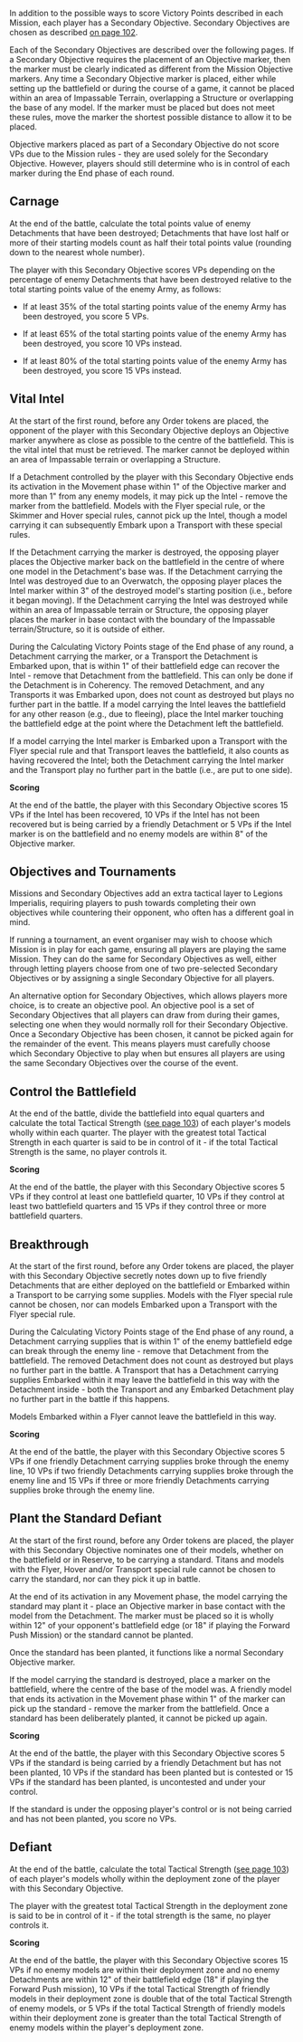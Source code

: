 In addition to the possible ways to score Victory Points described in each Mission, each player has a Secondary Objective. Secondary Objectives are chosen as described [on page 102](../legions_imperialis_rules/fighting_a_battle.md#determine-secondary-objective).

Each of the Secondary Objectives are described over the following pages. If a Secondary Objective requires the placement of an Objective marker, then the marker must be clearly indicated as different from the Mission Objective markers. Any time a Secondary Objective marker is placed, either while setting up the battlefield or during the course of a game, it cannot be placed within an area of Impassable Terrain, overlapping a Structure or overlapping the base of any model. If the marker must be placed but does not meet these rules, move the marker the shortest possible distance to allow it to be placed.

Objective markers placed as part of a Secondary Objective do not score VPs due to the Mission rules - they are used solely for the Secondary Objective. However, players should still determine who is in control of each marker during the End phase of each round.

## Carnage

At the end of the battle, calculate the total points value of enemy Detachments that have been destroyed; Detachments that have lost half or more of their starting models count as half their total points value (rounding down to the nearest whole number).

The player with this Secondary Objective scores VPs depending on the percentage of enemy Detachments that have been destroyed relative to the total starting points value of the enemy Army, as follows: 

* If at least 35% of the total starting points value of the enemy Army has been destroyed, you score 5 VPs.

* If at least 65% of the total starting points value of the enemy Army has been destroyed, you score 10 VPs instead.

* If at least 80% of the total starting points value of the enemy Army has been destroyed, you score 15 VPs instead.

## Vital Intel

At the start of the first round, before any Order tokens are placed, the opponent of the player with this Secondary Objective deploys an Objective marker anywhere as close as possible to the centre of the battlefield. This is the vital intel that must be retrieved. The marker cannot be deployed within an area of Impassable terrain or overlapping a Structure.

If a Detachment controlled by the player with this Secondary Objective ends its activation in the Movement phase within 1" of the Objective marker and more than 1" from any enemy models, it may pick up the Intel - remove the marker from the battlefield. Models with the Flyer special rule, or the Skimmer and Hover special rules, cannot pick up the Intel, though a model carrying it can subsequently Embark upon a Transport with these special rules.

If the Detachment carrying the marker is destroyed, the opposing player places the Objective marker back on the battlefield in the centre of where one model in the Detachment's base was. If the Detachment carrying the Intel was destroyed due to an Overwatch, the opposing player places the Intel marker within 3" of the destroyed model's starting position (i.e., before it began moving). If the Detachment carrying the Intel was destroyed while within an area of Impassable terrain or Structure, the opposing player places the marker in base contact with the boundary of the Impassable terrain/Structure, so it is outside of either.

During the Calculating Victory Points stage of the End phase of any round, a Detachment carrying the marker, or a Transport the Detachment is Embarked upon, that is within 1" of their battlefield edge can recover the Intel - remove that Detachment from the battlefield. This can only be done if the Detachment is in Coherency. The removed Detachment, and any Transports it was Embarked upon, does not count as destroyed but plays no further part in the battle. If a model carrying the Intel leaves the battlefield for any other reason (e.g., due to fleeing), place the Intel marker touching the battlefield edge at the point where the Detachment left the battlefield.

If a model carrying the Intel marker is Embarked upon a Transport with the Flyer special rule and that Transport leaves the battlefield, it also counts as having recovered the Intel; both the Detachment carrying the Intel marker and the Transport play no further part in the battle (i.e., are put to one side).

**Scoring**

At the end of the battle, the player with this Secondary Objective scores 15 VPs if the Intel has been recovered, 10 VPs if the Intel has not been recovered but is being carried by a friendly Detachment or 5 VPs if the Intel marker is on the battlefield and no enemy models are within 8" of the Objective marker.

## Objectives and Tournaments

Missions and Secondary Objectives add an extra tactical layer to Legions Imperialis, requiring players to push towards completing their own objectives while countering their opponent, who often has a different goal in mind.

If running a tournament, an event organiser may wish to choose which Mission is in play for each game, ensuring all players are playing the same Mission. They can do the same for Secondary Objectives as well, either through letting players choose from one of two pre-selected Secondary Objectives or by assigning a single Secondary Objective for all players.

An alternative option for Secondary Objectives, which allows players more choice, is to create an objective pool. An objective pool is a set of Secondary Objectives that all players can draw from during their games, selecting one when they would normally roll for their Secondary Objective. Once a Secondary Objective has been chosen, it cannot be picked again for the remainder of the event. This means players must carefully choose which Secondary Objective to play when but ensures all players are using the same Secondary Objectives over the course of the event. 

## Control the Battlefield

At the end of the battle, divide the battlefield into equal quarters and calculate the total Tactical Strength ([see page 103](../legions_imperialis_rules/fighting_a_battle.md#capturing-objective-markers)) of each player's models wholly within each quarter. The player with the greatest total Tactical Strength in each quarter is said to be in control of it - if the total Tactical Strength is the same, no player controls it.

**Scoring**

At the end of the battle, the player with this Secondary Objective scores 5 VPs if they control at least one battlefield quarter, 10 VPs if they control at least two battlefield quarters and 15 VPs if they control three or more battlefield quarters.

## Breakthrough

At the start of the first round, before any Order tokens are placed, the player with this Secondary Objective secretly notes down up to five friendly Detachments that are either deployed on the battlefield or Embarked within a Transport to be carrying some supplies. Models with the Flyer special rule cannot be chosen, nor can models Embarked upon a Transport with the Flyer special rule.

During the Calculating Victory Points stage of the End phase of any round, a Detachment carrying supplies that is within 1" of the enemy battlefield edge can break through the enemy line - remove that Detachment from the battlefield. The removed Detachment does not count as destroyed but plays no further part in the battle. A Transport that has a Detachment carrying supplies Embarked within it may leave the battlefield in this way with the Detachment inside - both the Transport and any Embarked Detachment play no further part in the battle if this happens.

Models Embarked within a Flyer cannot leave the battlefield in this way.

**Scoring**

At the end of the battle, the player with this Secondary Objective scores 5 VPs if one friendly Detachment carrying supplies broke through the enemy line, 10 VPs if two friendly Detachments carrying supplies broke through the enemy line and 15 VPs if three or more friendly Detachments carrying supplies broke through the enemy line.

## Plant the Standard Defiant

At the start of the first round, before any Order tokens are placed, the player with this Secondary Objective nominates one of their models, whether on the battlefield or in Reserve, to be carrying a standard. Titans and models with the Flyer, Hover and/or Transport special rule cannot be chosen to carry the standard, nor can they pick it up in battle.

At the end of its activation in any Movement phase, the model carrying the standard may plant it - place an Objective marker in base contact with the model from the Detachment. The marker must be placed so it is wholly within 12" of your opponent's battlefield edge (or 18" if playing the Forward Push Mission) or the standard cannot be planted.

Once the standard has been planted, it functions like a normal Secondary Objective marker.

If the model carrying the standard is destroyed, place a marker on the battlefield, where the centre of the base of the model was. A friendly model that ends its activation in the Movement phase within 1" of the marker can pick up the standard - remove the marker from the battlefield. Once a standard has been deliberately planted, it cannot be picked up again.

**Scoring**

At the end of the battle, the player with this Secondary Objective scores 5 VPs if the standard is being carried by a friendly Detachment but has not been planted, 10 VPs if the standard has been planted but is contested or 15 VPs if the standard has been planted, is uncontested and under your control.

If the standard is under the opposing player's control or is not being carried and has not been planted, you score no VPs.

## Defiant

At the end of the battle, calculate the total Tactical Strength ([see page 103](../legions_imperialis_rules/fighting_a_battle.md#capturing-objective-markers)) of each player's models wholly within the deployment zone of the player with this Secondary Objective.

The player with the greatest total Tactical Strength in the deployment zone is said to be in control of it - if the total strength is the same, no player controls it.

**Scoring**

At the end of the battle, the player with this Secondary Objective scores 15 VPs if no enemy models are within their deployment zone and no enemy Detachments are within 12" of their battlefield edge (18" if playing the Forward Push mission), 10 VPs if the total Tactical Strength of friendly models in their deployment zone is double that of the total Tactical Strength of enemy models, or 5 VPs if the total Tactical Strength of friendly models within their deployment zone is greater than the total Tactical Strength of enemy models within the player's deployment zone.
